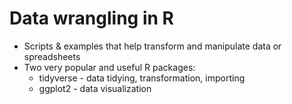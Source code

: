 # Data wrangling in R

* Scripts & examples that help transform and manipulate data or spreadsheets
* Two very popular and useful R packages:
    * tidyverse - data tidying, transformation, importing
    * ggplot2 - data visualization
